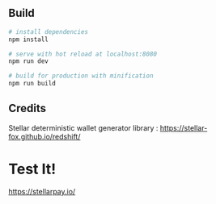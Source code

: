 ## Build

``` bash
# install dependencies
npm install

# serve with hot reload at localhost:8080
npm run dev

# build for production with minification
npm run build
```

## Credits

Stellar deterministic wallet generator library : https://stellar-fox.github.io/redshift/

# Test It!

https://stellarpay.io/